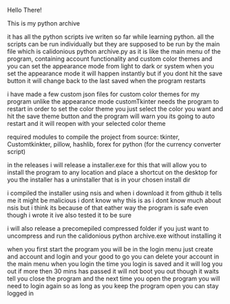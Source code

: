 Hello There!

This is my python archive

it has all the python scripts ive writen so far while learning python.
all the scripts can be run individually but they are supposed to be run by the main file which is calidonious python archive.py
as it is like the main menu of the program, containing account functionality and custom color themes and you can set the appearance mode from light to dark or system
when you set the appearance mode it will happen instantly but if you dont hit the save button it will change back to the last saved when the program restarts

i have made a few custom json files for custom color themes for my program unlike the appearance mode customTkinter needs the program to restart in order to set the color theme
you just select the color you want and hit the save theme button and the program will warn you its going to auto restart and it will reopen with your selected color theme

required modules to compile the project from source:
tkinter, 
Customtkinkter, 
pillow, 
hashlib, 
forex for python (for the currency converter script)


in the releases i will release a installer.exe for this that will allow you to install the program to any location and place a shortcut on the desktop for you
the installer has a uninstaller that is in your chosen install dir

i compiled the installer using nsis and when i download it from github it tells me it might be malicious i dont know why this is as i dont know much about nsis
but i think its because of that eather way the program is safe even though i wrote it ive also tested it to be sure

i will also release a precomepiled compressed folder if you just want to uncompress and run the calidonious python archive.exe without installing it

when you first start the program you will be in the login menu just create and account and login and your good to go you can delete your account in the main menu
when you login the time you login is saved and it will log you out if more then 30 mins has passed it will not boot you out though it waits tell you close the program
and the next time you open the program you will need to login again so as long as you keep the program open you can stay logged in
